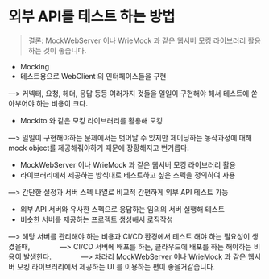 # 외부 API를 테스트 하는 방법

> 결론: MockWebServer 이나 WrieMock 과 같은 웹서버 모킹 라이브러리 활용 하는 것이 좋습니다.

- Mocking
- 테스트용으로 WebClient 의 인터페이스들을 구현

—> 커넥터, 요청, 헤더, 응답 등등 여러가지 것들을 일일이 구현해야 해서 테스트에 쏟아부어야 하는 비용이 크다.

- Mockito 와 같은 모킹 라이브러리를 활용해 모킹

—> 일일이 구현해야하는 문제에서는 벗어날 수 있지만 체이닝하는 동작과정에 대해 mock object를 제공해줘야하기 때문에 장황해지고 번거롭다.

- MockWebServer 이나 WrieMock 과 같은 웹서버 모킹 라이브러리 활용
- 라이브러리에서 제공하는 방식대로 테스트하고 싶은 스펙을 정의하여 사용

—> 간단한 설정과 서버 스펙 나열로 비교적 간편하게 외부 API 테스트 가능

- 외부 API 서버와 유사한 스펙으로 응답하는 임의의 서버 실행해 테스트
- 비슷한 서버를 제공하는 프로젝트 생성해서 로직작성

—> 해당 서버를 관리해야 하는 비용과 CI/CD 환경에서 테스트 해야 하는 필요성이 생겼을때,               —> CI/CD 서버에 배포를 하든, 클라우드에 배포를 하든 해야하는 비용이 발생한다.               —> 차라리 MockWebServer 이나 WrieMock 과 같은 웹서버 모킹 라이브러리에서 제공하는 UI 를 이용하는 편이 좋을거같습니다.